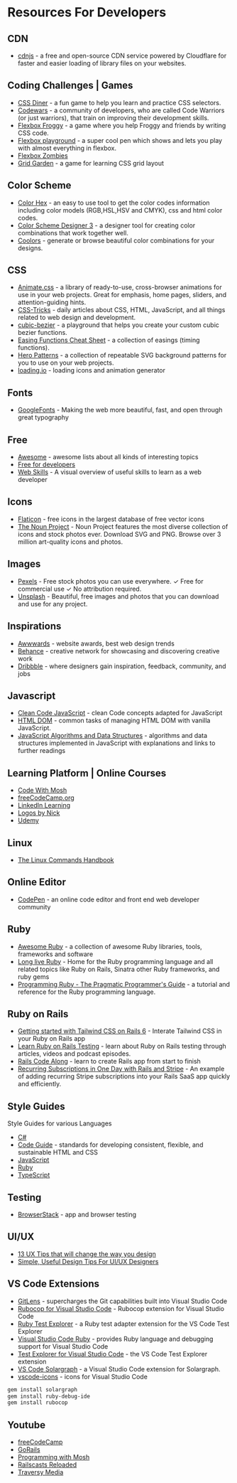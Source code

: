 # Resources For Developers
## CDN
* [cdnjs](https://cdnjs.com/) - a free and open-source CDN service powered by Cloudflare for faster and easier loading of library files on your websites.

## Coding Challenges | Games
* [CSS Diner](https://flukeout.github.io/) - a fun game to help you learn and practice CSS selectors.
* [Codewars](https://www.codewars.com/) - a community of developers, who are called Code Warriors (or just warriors), that train on improving their development skills.
* [Flexbox Froggy](https://flexboxfroggy.com/) - a game where you help Froggy and friends by writing CSS code.
* [Flexbox playground](https://codepen.io/enxaneta/full/adLPwv/) - a super cool pen which shows and lets you play with almost everything in flexbox.
* [Flexbox Zombies](https://mastery.games/flexboxzombies)
* [Grid Garden](https://cssgridgarden.com/) - a game for learning CSS grid layout

## Color Scheme
* [Color Hex](https://www.color-hex.com/) - an easy to use tool to get the color codes information including color models (RGB,HSL,HSV and CMYK), css and html color codes.
* [Color Scheme Designer 3](https://colorschemedesigner.com/csd-3.5/) - a designer tool for creating color combinations that work together well.
* [Coolors](https://coolors.co/) - generate or browse beautiful color combinations for your designs.

## CSS
* [Animate.css](https://animate.style/) - a library of ready-to-use, cross-browser animations for use in your web projects. Great for emphasis, home pages, sliders, and attention-guiding hints.
* [CSS-Tricks](https://css-tricks.com/) - daily articles about CSS, HTML, JavaScript, and all things related to web design and development.
* [cubic-bezier](https://cubic-bezier.com/) - a playground that helps you create your custom cubic bezier functions.
* [Easing Functions Cheat Sheet](https://easings.net/) - a collection of easings (timing functions).
* [Hero Patterns](https://www.heropatterns.com/) - a collection of repeatable SVG background patterns for you to use on your web projects.
* [loading.io](https://loading.io/) - loading icons and animation generator

## Fonts
* [GoogleFonts](https://fonts.google.com/) - Making the web more beautiful, fast, and open through great typography

## Free
* [Awesome](https://github.com/sindresorhus/awesome) - awesome lists about all kinds of interesting topics
* [Free for developers](https://free-for.dev/#/)
* [Web Skills](https://andreasbm.github.io/web-skills/) - A visual overview of useful skills to learn as a web developer

## Icons
* [Flaticon](https://www.flaticon.com/) - free icons in the largest database of free vector icons
* [The Noun Project](https://thenounproject.com/) - Noun Project features the most diverse collection of icons and stock photos ever. Download SVG and PNG. Browse over 3 million art-quality icons and photos.

## Images
* [Pexels](https://www.pexels.com/) - Free stock photos you can use everywhere. ✓ Free for commercial use ✓ No attribution required.
* [Unsplash](https://unsplash.com/) - Beautiful, free images and photos that you can download and use for any project.

## Inspirations
* [Awwwards](https://www.awwwards.com/) - website awards, best web design trends
* [Behance](https://www.behance.net/) - creative network for showcasing and discovering creative work
* [Dribbble](https://dribbble.com/) - where designers gain inspiration, feedback, community, and jobs

## Javascript
* [Clean Code JavaScript](https://github.com/ryanmcdermott/clean-code-javascript) - clean Code concepts adapted for JavaScript
* [HTML DOM](https://htmldom.dev/) - common tasks of managing HTML DOM with vanilla JavaScript.
* [JavaScript Algorithms and Data Structures](https://github.com/trekhleb/javascript-algorithms) - algorithms and data structures implemented in JavaScript with explanations and links to further readings

## Learning Platform | Online Courses
* [Code With Mosh](https://codewithmosh.com/)
* [freeCodeCamp.org](https://www.freecodecamp.org/)
* [LinkedIn Learning](https://www.linkedin.com/learning/)
* [Logos by Nick](https://logosbynick.com/professional-logo-design/)
* [Udemy](https://www.udemy.com/)

## Linux
* [The Linux Commands Handbook](https://www.freecodecamp.org/news/the-linux-commands-handbook/)

## Online Editor
* [CodePen](https://codepen.io/) - an online code editor and front end web developer community

## Ruby
* [Awesome Ruby](https://github.com/markets/awesome-ruby#authorization) - a collection of awesome Ruby libraries, tools, frameworks and software
* [Long live Ruby](https://longliveruby.com/) - Home for the Ruby programming language and all related topics like Ruby on Rails, Sinatra other Ruby frameworks, and ruby gems
* [Programming Ruby - The Pragmatic Programmer's Guide](http://docs.ruby-doc.com/docs/ProgrammingRuby/) - a tutorial and reference for the Ruby programming language.

## Ruby on Rails
* [Getting started with Tailwind CSS on Rails 6](https://rubyyagi.com/tailwind-css-on-rails-6-intro/) - Interate Tailwind CSS in your Ruby on Rails app
* [Learn Ruby on Rails Testing](https://www.codewithjason.com/) - learn about Ruby on Rails testing through articles, videos and podcast episodes.
* [Rails Code Along](https://railscodealong.com/lessons/install-rails-and-push-to-github) - learn to create Rails app from start to finish
* [Recurring Subscriptions in One Day with Rails and Stripe](https://ryanboland.com/blog/one-day-stripe-integration) - An example of adding recurring Stripe subscriptions into your Rails SaaS app quickly and efficiently.

## Style Guides
Style Guides for various Languages
* [C#](https://github.com/raywenderlich/c-sharp-style-guide)
* [Code Guide](https://codeguide.co/) - standards for developing consistent, flexible, and sustainable HTML and CSS
* [JavaScript](https://github.com/airbnb/javascript)
* [Ruby](https://rubystyle.guide/)
* [TypeScript](https://basarat.gitbooks.io/typescript/docs/styleguide/styleguide.html#filename)

## Testing
* [BrowserStack](https://www.browserstack.com) - app and browser testing

## UI/UX
* [13 UX Tips that will change the way you design](https://www.illuminz.com/blog/13-ux-tips-will-change-way-design)
* [Simple, Useful Design Tips For UI/UX Designers](https://digitalsynopsis.com/design/ui-ux-design-tips/)

## VS Code Extensions
* [GitLens](https://github.com/eamodio/vscode-gitlens) - supercharges the Git capabilities built into Visual Studio Code
* [Rubocop for Visual Studio Code](https://github.com/misogi/vscode-ruby-rubocop) - Rubocop extension for Visual Studio Code
* [Ruby Test Explorer](https://github.com/connorshea/vscode-ruby-test-adapter) - a Ruby test adapter extension for the VS Code Test Explorer
* [Visual Studio Code Ruby](https://github.com/rubyide/vscode-ruby) - provides Ruby language and debugging support for Visual Studio Code
* [Test Explorer for Visual Studio Code](https://github.com/hbenl/vscode-test-explorer) - the VS Code Test Explorer extension
* [VS Code Solargraph](https://github.com/castwide/vscode-solargraph) - a Visual Studio Code extension for Solargraph.
* [vscode-icons](https://github.com/vscode-icons/vscode-icons) - icons for Visual Studio Code

```bash
gem install solargraph
gem install ruby-debug-ide
gem install rubocop
```

## Youtube
* [freeCodeCamp](https://www.youtube.com/channel/UC8butISFwT-Wl7EV0hUK0BQ)
* [GoRails](https://www.youtube.com/channel/UCIQmhQxCvLHRr3Beku77tww)
* [Programming with Mosh](https://www.youtube.com/channel/UCWv7vMbMWH4-V0ZXdmDpPBA)
* [Railscasts Reloaded](https://www.youtube.com/user/RailscastsReloaded)
* [Traversy Media](https://www.youtube.com/channel/UC29ju8bIPH5as8OGnQzwJyA)
